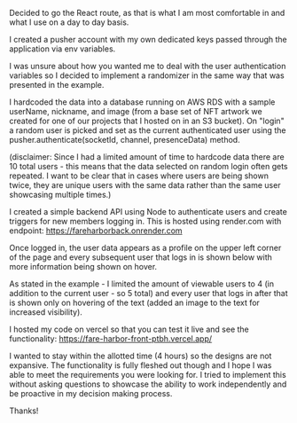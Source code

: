 Decided to go the React route, as that is what I am most comfortable in and what I use on a day to day basis.

I created a pusher account with my own dedicated keys passed through the application via env variables.

I was unsure about how you wanted me to deal with the user authentication variables so I decided to implement a randomizer in the same way that was presented in the example.

I hardcoded the data into a database running on AWS RDS with a sample userName, nickname, and image (from a base set of NFT artwork we created for one of our projects that I hosted on in an S3 bucket). On "login" a random user is picked and set as the current authenticated user using the pusher.authenticate(socketId, channel, presenceData) method.

(disclaimer: Since I had a limited amount of time to hardcode data there are 10 total users - this means that the data selected on random login often gets repeated. I want to be clear that in cases where users are being shown twice, they are unique users with the same data rather than the same user showcasing multiple times.)

I created a simple backend API using Node to authenticate users and create triggers for new members logging in. This is hosted using render.com with endpoint: https://fareharborback.onrender.com

Once logged in, the user data appears as a profile on the upper left corner of the page and every subsequent user that logs in is shown below with more information being shown on hover.

As stated in the example - I limited the amount of viewable users to 4 (in addition to the current user - so 5 total) and every user that logs in after that is shown only on hovering of the text (added an image to the text for increased visibility).

I hosted my code on vercel so that you can test it live and see the functionality:
https://fare-harbor-front-ptbh.vercel.app/

I wanted to stay within the allotted time (4 hours) so the designs are not expansive. The functionality is fully fleshed out though and I hope I was able to meet the requirements you were looking for. I tried to implement this without asking questions to showcase the ability to work independently and be proactive in my decision making process.

Thanks!
